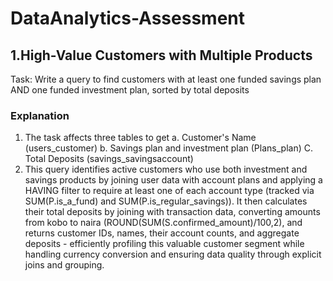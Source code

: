 # DataAnalytics-Assessment

## 1.High-Value Customers with Multiple Products
Task: Write a query to find customers with at least one funded savings plan AND one funded investment plan, sorted by total deposits
### Explanation
1. The task affects three tables to get a. Customer's Name (users_customer) b. Savings plan and investment plan (Plans_plan) C. Total Deposits (savings_savingsaccount)
2. This query identifies active customers who use both investment and savings products by joining user data with account plans and applying a HAVING filter to require at least one of each account type (tracked via SUM(P.is_a_fund) and SUM(P.is_regular_savings)). It then calculates their total deposits by joining with transaction data, converting amounts from kobo to naira (ROUND(SUM(S.confirmed_amount)/100,2), and returns customer IDs, names, their account counts, and aggregate deposits - efficiently profiling this valuable customer segment while handling currency conversion and ensuring data quality through explicit joins and grouping.

